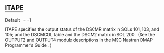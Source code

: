 ## [ITAPE](https://nexus.hexagon.com/documentationcenter/bundle/MSC_Nastran_2022.4/page/Nastran_Combined_Book/qrg/parameters/TOC.ITAPE.xhtml)

Default    = -1

ITAPE specifies the output status of the DSCMR matrix in SOLs 101, 103, and 105; and the DSCMCOL table and the DSCM2 matrix in SOL 200.  (See the OUTPUT2 and OUTPUT4 module descriptions in the    MSC Nastran DMAP Programmer’s Guide  . )

